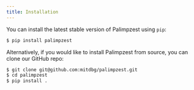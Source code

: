 ```yaml
---
title: Installation
---
```


You can install the latest stable version of Palimpzest using `pip`:

```bash
$ pip install palimpzest
```

Alternatively, if you would like to install Palimpzest from source, you can clone our GitHub repo:
```bash
$ git clone git@github.com:mitdbg/palimpzest.git
$ cd palimpzest
$ pip install .
```
